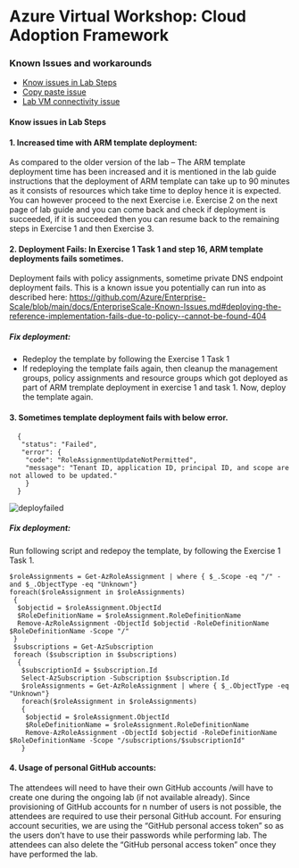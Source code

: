 # Azure Virtual Workshop: Cloud Adoption Framework

### Known Issues and workarounds
- [Know issues in Lab Steps](#know-issues-in-lab-steps)
- [Copy paste issue](https://docs.cloudlabs.ai/Learner/Troubleshooting/CopyPaste)
- [Lab VM connectivity issue](https://docs.cloudlabs.ai/Learner/Troubleshooting/RDP)

#### Know issues in Lab Steps 

#### 1. Increased time with ARM template deployment:
As compared to the older version of the lab – The ARM template deployment time has been increased and it is mentioned in the lab guide instructions that the deployment of ARM template can take up to 90 minutes as it consists of resources which take time to deploy hence it is expected. You can however proceed to the next Exercise i.e. Exercise 2 on the next page of lab guide and you can come back and check if deployment is succeeded, if it is succeeded then you can resume back to the remaining steps in Exercise 1 and then Exercise 3.

#### 2. Deployment Fails: In Exercise 1 Task 1 and step 16, ARM template deployments fails sometimes.

Deployment fails with policy assignments, sometime private DNS endpoint deployment fails. This is a known issue you potentially can run into as described here: https://github.com/Azure/Enterprise-Scale/blob/main/docs/EnterpriseScale-Known-Issues.md#deploying-the-reference-implementation-fails-due-to-policy--cannot-be-found-404

##### Fix deployment: 
* Redeploy the template by following the Exercise 1 Task 1
* If redeploying the template fails again, then cleanup the management groups, policy assignments and resource groups which got deployed as part of ARM tremplate deployment in exercise 1 and task 1. Now, deploy the template again.

#### 3.  Sometimes template deployment fails with below error.
       
```
  {
   "status": "Failed",
   "error": {
    "code": "RoleAssignmentUpdateNotPermitted",
    "message": "Tenant ID, application ID, principal ID, and scope are not allowed to be updated."
    }
  }
```
     
  ![deployfailed](https://user-images.githubusercontent.com/27498287/149208290-d9743cca-b6f7-4a35-864c-343ff3287fa0.png)
       
##### Fix deployment: 
    
Run following script and redepoy the template, by following the Exercise 1 Task 1.
```
$roleAssignments = Get-AzRoleAssignment | where { $_.Scope -eq "/" -and $_.ObjectType -eq "Unknown"}
foreach($roleAssignment in $roleAssignments)
 {
  $objectid = $roleAssignment.ObjectId
  $RoleDefinitionName = $roleAssignment.RoleDefinitionName
  Remove-AzRoleAssignment -ObjectId $objectid -RoleDefinitionName $RoleDefinitionName -Scope "/"
 }
 $subscriptions = Get-AzSubscription
 foreach ($subscription in $subscriptions)
  {
   $subscriptionId = $subscription.Id
   Select-AzSubscription -Subscription $subscription.Id
   $roleAssignments = Get-AzRoleAssignment | where { $_.ObjectType -eq "Unknown"}
   foreach($roleAssignment in $roleAssignments)
   {
    $objectid = $roleAssignment.ObjectId
    $RoleDefinitionName = $roleAssignment.RoleDefinitionName
    Remove-AzRoleAssignment -ObjectId $objectid -RoleDefinitionName $RoleDefinitionName -Scope "/subscriptions/$subscriptionId"
   }

```
    
#### 4. Usage of personal GitHub accounts:
The attendees will need to have their own GitHub accounts /will have to create one during the ongoing lab (if not available already). Since provisioning of GitHub accounts for n number of users is not possible, the attendees are required to use their personal GitHub account. For ensuring account securities, we are using the “GitHub personal access token” so as the users don’t have to use their passwords while performing lab. The attendees can also delete the “GitHub personal access token” once they have performed the lab.
